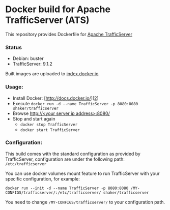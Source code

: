 Docker build for Apache TrafficServer (ATS)
================================

This repository provides Dockerfile for [Apache TrafficServer][0] 

### Status
- Debian: buster
- TrafficServer: 9.1.2

Built images are uploaded to [index.docker.io][1]

### Usage:

 - Install Docker: [http://docs.docker.io/][2]
 - Execute
 `docker run -d --name TrafficServer -p 8080:8080 shaker/trafficserver`
 - Browse [http://&lt;your server ip address&gt;:8080/][3]
 - Stop and start again
   - `docker stop TrafficServer`
   - `docker start TrafficServer`

### Configuration:

This build comes with the standard configuration as provided by TrafficServer, configuration are under the following path: `/etc/trafficserver`

You can use docker volumes mount feature to run TrafficServer with your specific configuration, for example:

`docker run --init -d --name TrafficServer -p 8080:8080 /MY-CONFIGS/trafficserver/:/etc/trafficserver/ shaker/trafficserver`

You need to change `/MY-CONFIGS/trafficserver/` to your configuration path.

  [0]: http://trafficserver.apache.org/
  [1]: https://index.docker.io/u/shaker/
  [2]: http://docs.docker.io/en/latest/ "docs.docker.io"
  [3]: http://127.0.0.1:8080/
